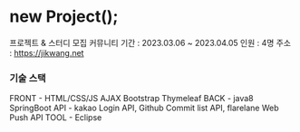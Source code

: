 # new Project();
프로젝트 & 스터디 모집 커뮤니티
기간 : 2023.03.06 ~ 2023.04.05
인원 : 4명
주소 : https://jikwang.net

### 기술 스택

FRONT - HTML/CSS/JS AJAX Bootstrap Thymeleaf
BACK - java8 SpringBoot
API - kakao Login API, Github Commit list API, flarelane Web Push API
TOOL - Eclipse
